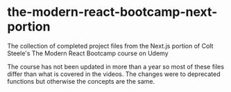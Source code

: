 # the-modern-react-bootcamp-next-portion
The collection of completed project files from the Next.js portion of Colt Steele's The Modern React Bootcamp course on Udemy

The course has not been updated in more than a year so most of these files differ than what is covered in the videos.  The changes were to deprecated functions
but otherwise the concepts are the same.
